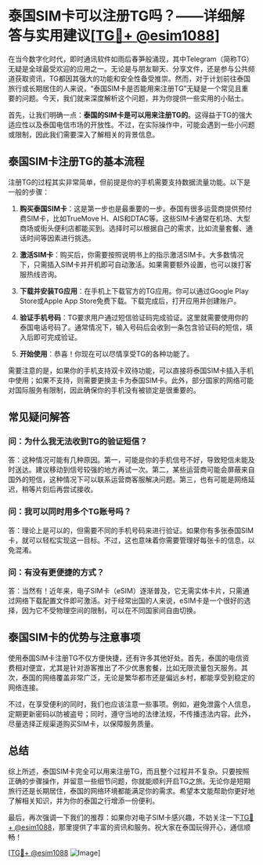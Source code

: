 # 泰国SIM卡可以注册TG吗？——详细解答与实用建议[[TG💪+ @esim1088](https://t.me/s/esim1088)]

在当今数字化时代，即时通讯软件如雨后春笋般涌现，其中Telegram（简称TG）无疑是全球最受欢迎的应用之一。无论是与朋友聊天、分享文件，还是参与公共频道获取资讯，TG都因其强大的功能和安全性备受推崇。然而，对于计划前往泰国旅行或长期居住的人来说，“泰国SIM卡是否能用来注册TG”无疑是一个常见且重要的问题。今天，我们就来深度解析这个问题，并为你提供一些实用的小贴士。

首先，让我们明确一点：**泰国的SIM卡是可以用来注册TG的**。这得益于TG的强大适应性以及泰国电信市场的开放性。不过，在实际操作中，可能会遇到一些小问题或限制，因此我们需要深入了解相关的背景信息。

## 泰国SIM卡注册TG的基本流程

注册TG的过程其实非常简单，但前提是你的手机需要支持数据流量功能。以下是一般的步骤：

1. **购买泰国SIM卡**：这是第一步也是最重要的一步。泰国有很多运营商提供预付费SIM卡，比如TrueMove H、AIS和DTAC等。这些SIM卡通常在机场、大型商场或街头便利店都能买到。选择时可以根据自己的需求，比如流量套餐、通话时间等因素进行挑选。

2. **激活SIM卡**：购买后，你需要按照说明书上的指示激活SIM卡。大多数情况下，只需插入SIM卡并开机即可自动激活。如果需要额外设置，也可以拨打客服热线咨询。

3. **下载并安装TG应用**：在手机上下载官方的TG应用。你可以通过Google Play Store或Apple App Store免费下载。下载完成后，打开应用并创建账户。

4. **验证手机号码**：TG要求用户通过短信验证码完成验证。这里就需要使用你的泰国电话号码了。通常情况下，输入号码后会收到一条包含验证码的短信，填入后即可完成验证。

5. **开始使用**：恭喜！你现在可以尽情享受TG的各种功能了。

需要注意的是，如果你的手机支持双卡双待功能，可以直接将泰国SIM卡插入手机中使用；如果不支持，则需要更换主卡为泰国SIM卡。此外，部分国家的网络可能对国际服务有限制，因此确保你的手机没有被锁定是很重要的。

## 常见疑问解答

### 问：为什么我无法收到TG的验证短信？

答：这种情况可能有几种原因。第一，可能是你的手机信号不好，导致短信未能及时送达。建议移动到信号较强的地方再试一次。第二，某些运营商可能会屏蔽来自国外的短信，这种情况下可以联系运营商客服解决问题。第三，也有可能是网络延迟，稍等片刻后再尝试接收。

### 问：我可以同时用多个TG账号吗？

答：理论上是可以的，但需要不同的手机号码来进行验证。如果你有多张泰国SIM卡，就可以轻松实现这一目标。不过，这也意味着你需要管理好每张卡的信息，以免混淆。

### 问：有没有更便捷的方式？

答：当然有！近年来，电子SIM卡（eSIM）逐渐普及，它无需实体卡片，只需通过网络下载配置文件即可激活。对于经常出国的人来说，eSIM卡是一个很好的选择，因为它不受物理空间的限制，可以在不同国家间自由切换。

## 泰国SIM卡的优势与注意事项

使用泰国SIM卡注册TG不仅方便快捷，还有许多其他好处。首先，泰国的电信资费相对便宜，尤其是针对游客推出了不少优惠套餐，比如无限流量包天服务。其次，泰国的网络覆盖非常广泛，无论是繁华都市还是偏远乡村，都能享受到稳定的网络连接。

不过，在享受便利的同时，我们也应该注意一些事项。例如，避免泄露个人信息，定期更新密码以防被盗号；同时，遵守当地的法律法规，不传播违法内容。此外，尽量选择正规渠道购买SIM卡，以保障服务质量。

## 总结

综上所述，泰国SIM卡完全可以用来注册TG，而且整个过程并不复杂。只要按照正确的步骤操作，并留意一些细节问题，你就能顺利开启TG之旅。无论你是短期旅行还是长期居住，泰国的网络环境都能满足你的需求。希望本文能帮助你更好地了解相关知识，并为你的泰国之行增添一份便利。

最后，再次强调一下我们的推荐：如果你对电子SIM卡感兴趣，不妨关注一下[TG💪+ @esim1088](https://t.me/s/esim1088)，那里提供了丰富的资讯和服务。祝大家在泰国玩得开心，通信顺畅！

[[TG💪+ @esim1088](https://t.me/s/esim1088) ![Image](https://i.postimg.cc/4NQfJmqS/Snipaste-2025-05-13-00-14-12.png)]